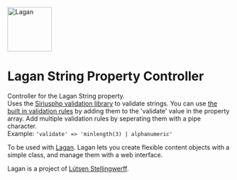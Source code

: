[<img src="https://cdn.rawgit.com/lutsen/lagan/master/lagan-logo.svg" width="100" alt="Lagan">](https://github.com/lutsen/lagan)

Lagan String Property Controller
================================

Controller for the Lagan String property.  
Uses the [Siriusphp validation library](https://github.com/siriusphp/validation) to validate strings. You can use [the built in validation rules](http://www.sirius.ro/php/sirius/validation/validation_rules.html) by adding them to the 'validate' value in the property array. Add multiple validation rules by seperating them with a pipe character.  
Example: `'validate' => 'minlength(3) | alphanumeric'`

To be used with [Lagan](https://github.com/lutsen/lagan). Lagan lets you create flexible content objects with a simple class, and manage them with a web interface.

Lagan is a project of [Lútsen Stellingwerff](http://lutsen.net/).